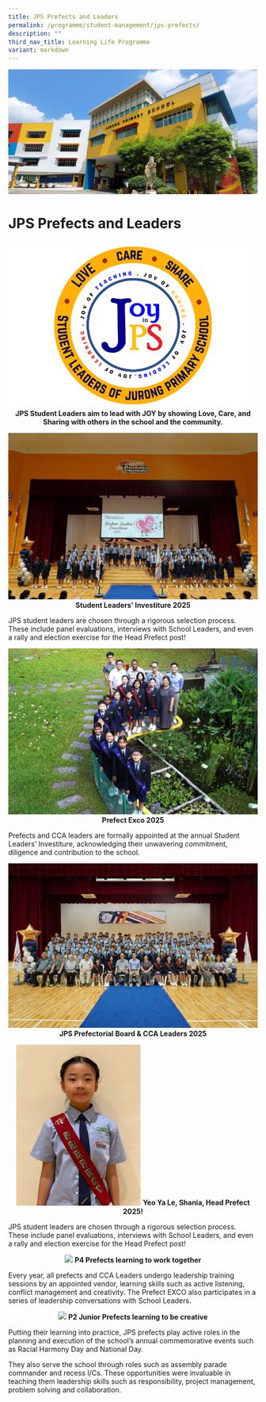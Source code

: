 ```yaml
---
title: JPS Prefects and Leaders
permalink: /programme/student-management/jps-prefects/
description: ""
third_nav_title: Learning Life Programme
variant: markdown
---
```

![](/images/JPS_School_Front_Banner.jpg)

# JPS Prefects and Leaders

<p style="text-align:center">
	<img src="/images/jps_crest.png">
	<b>JPS Student Leaders aim to lead with JOY by showing Love, Care, and Sharing with others in the school and the community.</b></p>


<p style="text-align:center">
<img src="/images/Student_Leaders_Investiture_2025.jpg">
	<b>Student Leaders’ Investiture 2025</b></p>

JPS student leaders are chosen through a rigorous selection process. These include panel evaluations, interviews with School Leaders, and even a rally and election exercise for the Head Prefect post!

<p style="text-align:center">
<img src="/images/JPS_PREFECT_EXCO_2025.jpg">
	<b>Prefect Exco 2025</b></p>

Prefects and CCA leaders are formally appointed at the annual Student Leaders’ Investiture, acknowledging their unwavering commitment, diligence and contribution to the school. 

<p style="text-align:center">
<img src="/images/JPS_cca_leaders.jpg">
	<b>
JPS Prefectorial Board &amp; CCA Leaders 2025 
 </b></p>

<p style="text-align:center">
<img src="/images/Yeo_Ya_Le__Shania__Head_Prefect_2025.png" style="width:50%">
<b>Yeo Ya Le, Shania, Head Prefect 2025!</b></p>

JPS student leaders are chosen through a rigorous selection process. These include panel evaluations, interviews with School Leaders, and even a rally and election exercise for the Head Prefect post! 


<p style="text-align:center">
<img src="/images/P4Prefects.jpg" style="width:50%">
<b>P4 Prefects learning to work together</b></p>

Every year, all prefects and CCA Leaders undergo leadership training sessions by an appointed vendor, learning skills such as active listening, conflict management and creativity. The Prefect EXCO also participates in a series of leadership conversations with School Leaders.

<p style="text-align:center">
<img src="/images/P2.jpg" style="width:50%">
<b>P2 Junior Prefects learning to be creative</b></p>


Putting their learning into practice, JPS prefects play active roles in the planning and execution of the school’s annual commemorative events such as Racial Harmony Day and National Day.


They also serve the school through roles such as assembly parade commander and recess I/Cs. These opportunities were invaluable in teaching them leadership skills such as responsibility, project management, problem solving and collaboration.